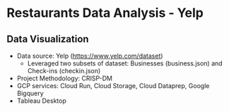 # Restaurants Data Analysis - Yelp
## Data Visualization
- Data source: Yelp (https://www.yelp.com/dataset)
  - Leveraged two subsets of dataset: Businesses (business.json) and Check-ins (checkin.json)
- Project Methodology: CRISP-DM
- GCP services: Cloud Run, Cloud Storage, Cloud Dataprep, Google Bigquery
- Tableau Desktop
